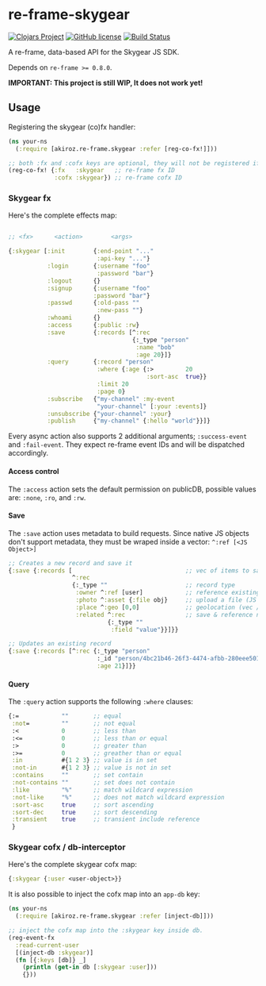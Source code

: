 # re-frame-skygear

[![Clojars Project](https://img.shields.io/clojars/v/akiroz.re-frame/skygear.svg)](https://clojars.org/akiroz.re-frame/skygear)
[![GitHub license](https://img.shields.io/badge/license-MIT-blue.svg)](https://raw.githubusercontent.com/akiroz/re-frame-skygear/master/LICENSE)
[![Build Status](https://travis-ci.org/akiroz/re-frame-skygear.svg?branch=master)](https://travis-ci.org/akiroz/re-frame-skygear)


A re-frame, data-based API for the Skygear JS SDK.

Depends on `re-frame >= 0.8.0`. 

**IMPORTANT: This project is still WIP, It does not work yet!**

## Usage

Registering the skygear (co)fx handler:

```clojure
(ns your-ns
  (:require [akiroz.re-frame.skygear :refer [reg-co-fx!]]))

;; both :fx and :cofx keys are optional, they will not be registered if unspecified.
(reg-co-fx! {:fx   :skygear   ;; re-frame fx ID
             :cofx :skygear}) ;; re-frame cofx ID

```

### Skygear fx

Here's the complete effects map:

```clojure

;; <fx>      <action>        <args>

{:skygear [:init        {:end-point "..."
                         :api-key "..."}
           :login       {:username "foo"
                         :password "bar"}
           :logout      {}
           :signup      {:username "foo"
                        :password "bar"}
           :passwd      {:old-pass ""
                         :new-pass ""}
           :whoami      {}
           :access      {:public :rw}
           :save        {:records [^:rec
                                   {:_type "person"
                                    :name "bob"
                                    :age 20}]}
           :query       {:record "person"
                         :where {:age {:>         20
                                       :sort-asc  true}}
                         :limit 20
                         :page 0}
           :subscribe   {"my-channel" :my-event
                         "your-channel" [:your :events]}
           :unsubscribe {"your-channel" :your}
           :publish     {"my-channel" {:hello "world"}}]}
```

Every async action also supports 2 additional arguments; `:success-event` and `:fail-event`.
They expect re-frame event IDs and will be dispatched accordingly.

#### Access control
The `:access` action sets the default permission on publicDB,
possible values are: `:none`, `:ro`, and `:rw`.

#### Save

The `:save` action uses metadata to build requests.
Since native JS objects don't support metadata,
they must be wraped inside a vector: `^:ref [<JS Object>]`

```clojure
;; Creates a new record and save it
{:save {:records [                                ;; vec of items to save
                  ^:rec
                  {:_type ""                      ;; record type
                   :owner ^:ref [user]            ;; reference existing skygear record
                   :photo ^:asset {:file obj}     ;; upload a file (JS File / URL)
                   :place ^:geo [0,0]             ;; geolocation (vec / skygear obj)
                   :related ^:rec                 ;; save & reference new record
                            {:_type ""
                             :field "value"}}]}}

;; Updates an existing record
{:save {:records [^:rec {:_type "person"
                         :_id "person/4bc21b46-26f3-4474-afbb-280eee501db2"
                         :age 21}]}}
```


#### Query
The `:query` action supports the following `:where` clauses:

```clojure
{:=            ""       ;; equal
 :not=         ""       ;; not equal
 :<            0        ;; less than
 :<=           0        ;; less than or equal
 :>            0        ;; greater than
 :>=           0        ;; greather than or equal
 :in           #{1 2 3} ;; value is in set
 :not-in       #{1 2 3} ;; value is not in set
 :contains     ""       ;; set contain
 :not-contains ""       ;; set does not contain
 :like         "%"      ;; match wildcard expression
 :not-like     "%"      ;; does not match wildcard expression
 :sort-asc     true     ;; sort ascending
 :sort-dec     true     ;; sort descending
 :transient    true     ;; transient include reference
 }
```


### Skygear cofx / db-interceptor

Here's the complete skygear cofx map:

```clojure
{:skygear {:user <user-object>}}

```

It is also possible to inject the cofx map into an `app-db` key:


```clojure
(ns your-ns
  (:require [akiroz.re-frame.skygear :refer [inject-db]]))

;; inject the cofx map into the :skygear key inside db.
(reg-event-fx
  :read-current-user
  [(inject-db :skygear)]
  (fn [{:keys [db]} _]
    (println (get-in db [:skygear :user]))
    {}))

```
